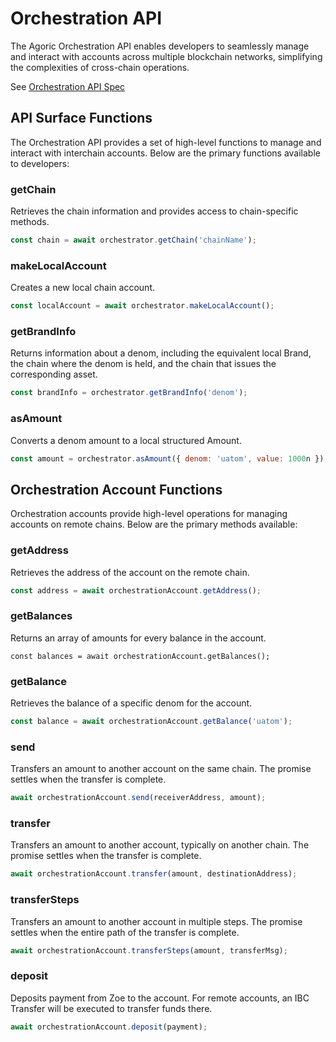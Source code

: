 # Orchestration API

The Agoric Orchestration API enables developers to seamlessly manage and interact with accounts across multiple blockchain networks, simplifying the complexities of cross-chain operations.

See [Orchestration API Spec](https://agoric-sdk.pages.dev/modules/_agoric_orchestration)

## API Surface Functions

The Orchestration API provides a set of high-level functions to manage and interact with interchain accounts. Below are the primary functions available to developers:

### getChain
Retrieves the chain information and provides access to chain-specific methods.

```javascript
const chain = await orchestrator.getChain('chainName');
```

### makeLocalAccount
Creates a new local chain account.

```javascript
const localAccount = await orchestrator.makeLocalAccount();
```

### getBrandInfo
Returns information about a denom, including the equivalent local Brand, the chain where the denom is held, and the chain that issues the corresponding asset.

```javascript
const brandInfo = orchestrator.getBrandInfo('denom');
```

### asAmount
Converts a denom amount to a local structured Amount.

```javascript
const amount = orchestrator.asAmount({ denom: 'uatom', value: 1000n });
```

## Orchestration Account Functions
Orchestration accounts provide high-level operations for managing accounts on remote chains. Below are the primary methods available:

### getAddress
Retrieves the address of the account on the remote chain.
```javascript
const address = await orchestrationAccount.getAddress();
```

### getBalances
Returns an array of amounts for every balance in the account.

```
const balances = await orchestrationAccount.getBalances();
```

### getBalance
Retrieves the balance of a specific denom for the account.

```javascript
const balance = await orchestrationAccount.getBalance('uatom');
```

### send
Transfers an amount to another account on the same chain. The promise settles when the transfer is complete.

```javascript
await orchestrationAccount.send(receiverAddress, amount);
```

### transfer
Transfers an amount to another account, typically on another chain. The promise settles when the transfer is complete.

```javascript
await orchestrationAccount.transfer(amount, destinationAddress);
```

### transferSteps
Transfers an amount to another account in multiple steps. The promise settles when the entire path of the transfer is complete.
```javascript
await orchestrationAccount.transferSteps(amount, transferMsg);
```

### deposit
Deposits payment from Zoe to the account. For remote accounts, an IBC Transfer will be executed to transfer funds there.
```javascript
await orchestrationAccount.deposit(payment);
```
